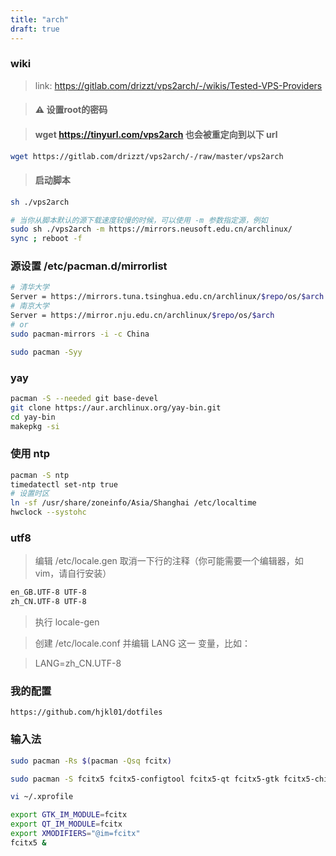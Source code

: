 ```yaml
---
title: "arch"
draft: true
---
```


### wiki
> link: https://gitlab.com/drizzt/vps2arch/-/wikis/Tested-VPS-Providers

> #### ⚠️ 设置root的密码

> #### wget https://tinyurl.com/vps2arch 也会被重定向到以下 url
```sh
wget https://gitlab.com/drizzt/vps2arch/-/raw/master/vps2arch
```

> #### 启动脚本
```sh
sh ./vps2arch

# 当你从脚本默认的源下载速度较慢的时候，可以使用 -m 参数指定源，例如
sudo sh ./vps2arch -m https://mirrors.neusoft.edu.cn/archlinux/
sync ; reboot -f
```

### 源设置 /etc/pacman.d/mirrorlist
```sh 
# 清华大学
Server = https://mirrors.tuna.tsinghua.edu.cn/archlinux/$repo/os/$arch
# 南京大学
Server = https://mirror.nju.edu.cn/archlinux/$repo/os/$arch
# or
sudo pacman-mirrors -i -c China

sudo pacman -Syy
```

### yay
```sh
pacman -S --needed git base-devel
git clone https://aur.archlinux.org/yay-bin.git
cd yay-bin
makepkg -si
```

### 使用 ntp
```sh
pacman -S ntp
timedatectl set-ntp true
# 设置时区
ln -sf /usr/share/zoneinfo/Asia/Shanghai /etc/localtime
hwclock --systohc
```

### utf8

> 编辑 /etc/locale.gen 取消一下行的注释（你可能需要一个编辑器，如 vim，请自行安装）
```sh
en_GB.UTF-8 UTF-8
zh_CN.UTF-8 UTF-8
```
> 执行 locale-gen

> 创建 /etc/locale.conf 并编辑 LANG 这一 变量，比如：

> LANG=zh_CN.UTF-8

### 我的配置
```
https://github.com/hjkl01/dotfiles
```

### 输入法
``` sh
sudo pacman -Rs $(pacman -Qsq fcitx)

sudo pacman -S fcitx5 fcitx5-configtool fcitx5-qt fcitx5-gtk fcitx5-chinese-addons

vi ~/.xprofile

export GTK_IM_MODULE=fcitx
export QT_IM_MODULE=fcitx
export XMODIFIERS="@im=fcitx"
fcitx5 &

```
